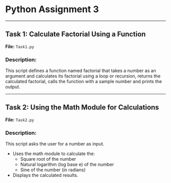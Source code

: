 # Python Assignment 3 

---

## Task 1: Calculate Factorial Using a Function

**File:** `Task1.py`

### Description:
This script defines a function named factorial that takes a number as an argument and calculates its factorial using a loop or recursion, returns the calculated factorial, calls the function with a sample number and prints the output.

---

## Task 2: Using the Math Module for Calculations

**File:** `Task2.py`

### Description:
This script asks the user for a number as input. 
- Uses the math module to calculate the:
  - Square root of the number
  - Natural logarithm (log base e) of the number
  - Sine of the number (in radians)
- Displays the calculated results.

